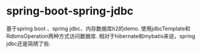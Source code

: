 # spring-boot-spring-jdbc
基于spring boot 、spring jdbc、内存数据库h2的demo. 
使用jdbcTemplate和RdbmsOperation两种方式访问数据库.
相对于hibernate和mybatis来说，spring jdbc还是简陋了些.
